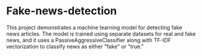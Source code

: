# Fake-news-detection
This project demonstrates a machine learning model for detecting fake news articles. The model is trained using separate datasets for real and fake news, and it uses a PassiveAggressiveClassifier along with TF-IDF vectorization to classify news as either "fake" or "true."
